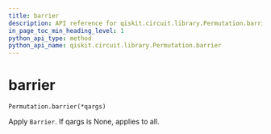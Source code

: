 ```yaml
---
title: barrier
description: API reference for qiskit.circuit.library.Permutation.barrier
in_page_toc_min_heading_level: 1
python_api_type: method
python_api_name: qiskit.circuit.library.Permutation.barrier
---
```


# barrier

<span id="qiskit.circuit.library.Permutation.barrier" />

`Permutation.barrier(*qargs)`

Apply `Barrier`. If qargs is None, applies to all.

